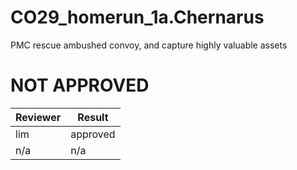 # CO29_homerun_1a.Chernarus
PMC rescue ambushed convoy, and capture highly valuable assets

# NOT APPROVED
Reviewer | Result 
------------ | -------------
lim | approved
n/a | n/a
